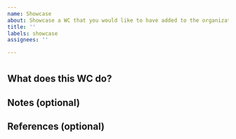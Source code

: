 ```yaml
---
name: Showcase
about: Showcase a WC that you would like to have added to the organization
title: ''
labels: showcase
assignees: ''

---
```


# <!-- add the name of your WC here -->


## What does this WC do?

<!-- Include a brief description of your WC's functionality -->


## Notes (optional)

<!-- (optional) compile useful notes from the comments here -->


## References (optional)

<!-- add links to any relevant references here

- [link-name](linkurl) - link description

-->
